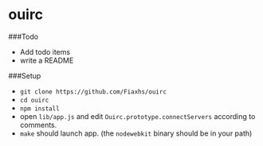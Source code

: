 ouirc
=====

###Todo
- Add todo items
- write a README


###Setup
- `git clone https://github.com/Fiaxhs/ouirc`
- `cd ouirc`
- `npm install`
- open `lib/app.js` and edit `Ouirc.prototype.connectServers` according to comments.
- `make` should launch app. (the `nodewebkit` binary should be in your path)
